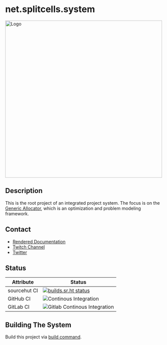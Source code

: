 # net.splitcells.system

<img src="http://splitcells.net/net/splitcells/martins/avots/website/images/license.standard/starting-to-learn-how-to-draw-a-face.jpg" height="500" alt="Logo"/>

## Description

This is the root project of an integrated project system.
The focus is on the [Generic Allocator](../net.splitcells.gel/README.md),
which is an optimization and problem modeling framework.

## Contact

* [Rendered Documentation](http://splitcells.net/net/splitcells/index.html)
* [Twitch Channel](https://www.twitch.tv/splitcellsnet)
* [Twitter](https://twitter.com/splitcells)

## Status

| Attribute | Status |
| --- | --- |
| sourcehut CI | [![builds.sr.ht status](https://builds.sr.ht/~splitcells-net/net.splitcells.svg)](https://builds.sr.ht/~splitcells-net/net.splitcells?) |
| GitHub CI | ![Continous Integration](https://github.com/www-splitcells-net/net.splitcells/workflows/Continous%20Integration/badge.svg) |
| GitLab CI | ![Gitlab Continous Integration](https://gitlab.com/splitcells-net/net.splitcells/badges/master/pipeline.svg) |

## Building The System

Build this project via [build command](./bin/build).
